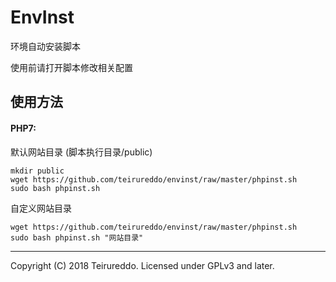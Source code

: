 # EnvInst

环境自动安装脚本

使用前请打开脚本修改相关配置

## 使用方法

#### PHP7:

默认网站目录 (脚本执行目录/public)
```
mkdir public
wget https://github.com/teirureddo/envinst/raw/master/phpinst.sh
sudo bash phpinst.sh
```
自定义网站目录
```
wget https://github.com/teirureddo/envinst/raw/master/phpinst.sh
sudo bash phpinst.sh "网站目录"
```

----

Copyright (C) 2018 Teirureddo. Licensed under GPLv3 and later.